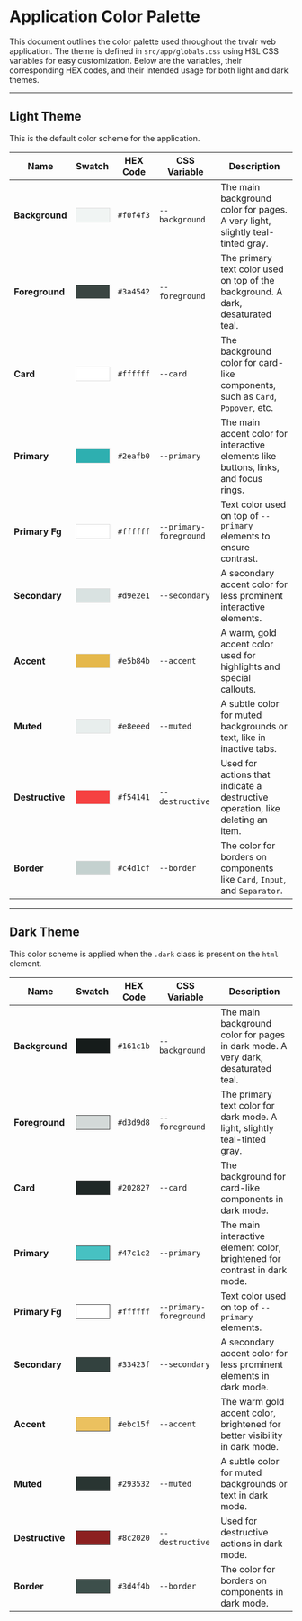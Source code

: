 # Application Color Palette

This document outlines the color palette used throughout the trvalr web application. The theme is defined in `src/app/globals.css` using HSL CSS variables for easy customization. Below are the variables, their corresponding HEX codes, and their intended usage for both light and dark themes.

---

## Light Theme

This is the default color scheme for the application.

| Name | Swatch | HEX Code | CSS Variable | Description |
|---|---|---|---|---|
| **Background** | <div style="background-color:#f0f4f3;width:100%;height:1.5rem;border:1px solid #ddd;"></div> | `#f0f4f3` | `--background` | The main background color for pages. A very light, slightly teal-tinted gray. |
| **Foreground** | <div style="background-color:#3a4542;width:100%;height:1.5rem;border:1px solid #ddd;"></div> | `#3a4542` | `--foreground` | The primary text color used on top of the background. A dark, desaturated teal. |
| **Card** | <div style="background-color:#ffffff;width:100%;height:1.5rem;border:1px solid #ddd;"></div> | `#ffffff` | `--card` | The background color for card-like components, such as `Card`, `Popover`, etc. |
| **Primary** | <div style="background-color:#2eafb0;width:100%;height:1.5rem;border:1px solid #ddd;"></div> | `#2eafb0` | `--primary` | The main accent color for interactive elements like buttons, links, and focus rings. |
| **Primary Fg** | <div style="background-color:#ffffff;width:100%;height:1.5rem;border:1px solid #ddd;"></div> | `#ffffff` | `--primary-foreground` | Text color used on top of `--primary` elements to ensure contrast. |
| **Secondary** | <div style="background-color:#d9e2e1;width:100%;height:1.5rem;border:1px solid #ddd;"></div> | `#d9e2e1` | `--secondary` | A secondary accent color for less prominent interactive elements. |
| **Accent** | <div style="background-color:#e5b84b;width:100%;height:1.5rem;border:1px solid #ddd;"></div> | `#e5b84b` | `--accent` | A warm, gold accent color used for highlights and special callouts. |
| **Muted** | <div style="background-color:#e8eeed;width:100%;height:1.5rem;border:1px solid #ddd;"></div> | `#e8eeed` | `--muted` | A subtle color for muted backgrounds or text, like in inactive tabs. |
| **Destructive** | <div style="background-color:#f54141;width:100%;height:1.5rem;border:1px solid #ddd;"></div> | `#f54141` | `--destructive` | Used for actions that indicate a destructive operation, like deleting an item. |
| **Border** | <div style="background-color:#c4d1cf;width:100%;height:1.5rem;border:1px solid #ddd;"></div> | `#c4d1cf` | `--border` | The color for borders on components like `Card`, `Input`, and `Separator`. |

---

## Dark Theme

This color scheme is applied when the `.dark` class is present on the `html` element.

| Name | Swatch | HEX Code | CSS Variable | Description |
|---|---|---|---|---|
| **Background** | <div style="background-color:#161c1b;width:100%;height:1.5rem;border:1px solid #444;"></div> | `#161c1b` | `--background` | The main background color for pages in dark mode. A very dark, desaturated teal. |
| **Foreground** | <div style="background-color:#d3d9d8;width:100%;height:1.5rem;border:1px solid #444;"></div> | `#d3d9d8` | `--foreground` | The primary text color for dark mode. A light, slightly teal-tinted gray. |
| **Card** | <div style="background-color:#202827;width:100%;height:1.5rem;border:1px solid #444;"></div> | `#202827` | `--card` | The background for card-like components in dark mode. |
| **Primary** | <div style="background-color:#47c1c2;width:100%;height:1.5rem;border:1px solid #444;"></div> | `#47c1c2` | `--primary` | The main interactive element color, brightened for contrast in dark mode. |
| **Primary Fg** | <div style="background-color:#ffffff;width:100%;height:1.5rem;border:1px solid #444;"></div> | `#ffffff` | `--primary-foreground` | Text color used on top of `--primary` elements. |
| **Secondary** | <div style="background-color:#33423f;width:100%;height:1.5rem;border:1px solid #444;"></div> | `#33423f` | `--secondary` | A secondary accent color for less prominent elements in dark mode. |
| **Accent** | <div style="background-color:#ebc15f;width:100%;height:1.5rem;border:1px solid #444;"></div> | `#ebc15f` | `--accent` | The warm gold accent color, brightened for better visibility in dark mode. |
| **Muted** | <div style="background-color:#293532;width:100%;height:1.5rem;border:1px solid #444;"></div> | `#293532` | `--muted` | A subtle color for muted backgrounds or text in dark mode. |
| **Destructive** | <div style="background-color:#8c2020;width:100%;height:1.5rem;border:1px solid #444;"></div> | `#8c2020` | `--destructive` | Used for destructive actions in dark mode. |
| **Border** | <div style="background-color:#3d4f4b;width:100%;height:1.5rem;border:1px solid #444;"></div> | `#3d4f4b` | `--border` | The color for borders on components in dark mode. |
